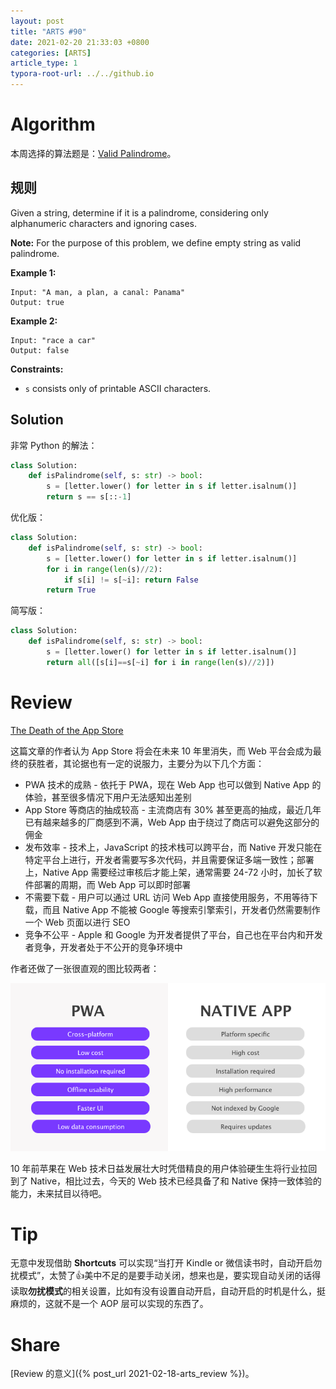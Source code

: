 ```yaml
---
layout: post
title: "ARTS #90"
date: 2021-02-20 21:33:03 +0800
categories: [ARTS]
article_type: 1
typora-root-url: ../../github.io
---
```



# Algorithm

本周选择的算法题是：[Valid Palindrome](https://leetcode.com/problems/valid-palindrome/)。


## 规则

Given a string, determine if it is a palindrome, considering only alphanumeric characters and ignoring cases.

**Note:** For the purpose of this problem, we define empty string as valid palindrome.

**Example 1:**

```
Input: "A man, a plan, a canal: Panama"
Output: true
```

**Example 2:**

```
Input: "race a car"
Output: false
```

 

**Constraints:**

- `s` consists only of printable ASCII characters.

## Solution

非常 Python 的解法：

```python
class Solution:
    def isPalindrome(self, s: str) -> bool:
        s = [letter.lower() for letter in s if letter.isalnum()]
        return s == s[::-1]
```

优化版：

```python
class Solution:
    def isPalindrome(self, s: str) -> bool:
        s = [letter.lower() for letter in s if letter.isalnum()]
        for i in range(len(s)//2):
            if s[i] != s[~i]: return False
        return True
```

简写版：

```python
class Solution:
    def isPalindrome(self, s: str) -> bool:
        s = [letter.lower() for letter in s if letter.isalnum()]
        return all([s[i]==s[~i] for i in range(len(s)//2)])
```

# Review

[The Death of the App Store](https://medium.com/swlh/the-death-of-the-app-store-d4bd03c413c4)

这篇文章的作者认为 App Store 将会在未来 10 年里消失，而 Web 平台会成为最终的获胜者，其论据也有一定的说服力，主要分为以下几个方面：

- PWA 技术的成熟 - 依托于 PWA，现在 Web App 也可以做到 Native App 的体验，甚至很多情况下用户无法感知出差别
- App Store 等商店的抽成较高 - 主流商店有 30% 甚至更高的抽成，最近几年已有越来越多的厂商感到不满，Web App 由于绕过了商店可以避免这部分的佣金
- 发布效率 - 技术上，JavaScript 的技术栈可以跨平台，而 Native 开发只能在特定平台上进行，开发者需要写多次代码，并且需要保证多端一致性；部署上，Native App 需要经过审核后才能上架，通常需要 24-72 小时，加长了软件部署的周期，而 Web App 可以即时部署
- 不需要下载 - 用户可以通过 URL 访问 Web App 直接使用服务，不用等待下载，而且 Native App 不能被 Google 等搜索引擎索引，开发者仍然需要制作一个 Web 页面以进行 SEO
- 竞争不公平 - Apple 和 Google 为开发者提供了平台，自己也在平台内和开发者竞争，开发者处于不公开的竞争环境中

作者还做了一张很直观的图比较两者：

![](/assets/img/90-1.png)

10 年前苹果在 Web 技术日益发展壮大时凭借精良的用户体验硬生生将行业拉回到了 Native，相比过去，今天的 Web 技术已经具备了和 Native 保持一致体验的能力，未来拭目以待吧。

# Tip

无意中发现借助 **Shortcuts** 可以实现“当打开 Kindle or 微信读书时，自动开启勿扰模式”，太赞了👍美中不足的是要手动关闭，想来也是，要实现自动关闭的话得读取**勿扰模式**的相关设置，比如有没有设置自动开启，自动开启的时机是什么，挺麻烦的，这就不是一个 AOP 层可以实现的东西了。

# Share

[Review 的意义]({% post_url 2021-02-18-arts_review %})。